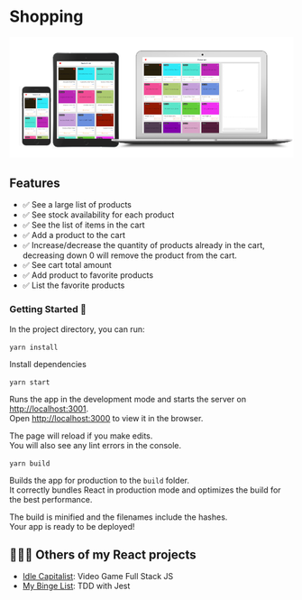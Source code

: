# Shopping

<img src="https://raw.githubusercontent.com/RSginer/flw-shopping/master/screenshots.png"/>

## Features
  - ✅ See a large list of products
  - ✅ See stock availability for each product
  - ✅ See the list of items in the cart
  - ✅ Add a product to the cart
  - ✅ Increase/decrease the quantity of products already in the cart, decreasing down 0 will remove the product from the cart.
  - ✅ See cart total amount
  - ✅ Add product to  favorite products
  - ✅ List the favorite products

### Getting Started 🎉

In the project directory, you can run:

`yarn install`

Install dependencies

`yarn start`

Runs the app in the development mode and starts the server on [http://localhost:3001](http://localhost:3001).<br />
Open [http://localhost:3000](http://localhost:3000) to view it in the browser.

The page will reload if you make edits.<br />
You will also see any lint errors in the console.

`yarn build`

Builds the app for production to the `build` folder.<br />
It correctly bundles React in production mode and optimizes the build for the best performance.

The build is minified and the filenames include the hashes.<br />
Your app is ready to be deployed!

## 👨🏻‍🎓 Others of my React projects
 - [Idle Capitalist](https://github.com/RSginer/idle-capitalist): Video Game Full Stack JS
 - [My Binge List](https://github.com/RSginer/react-movie-binge-list): TDD with Jest
